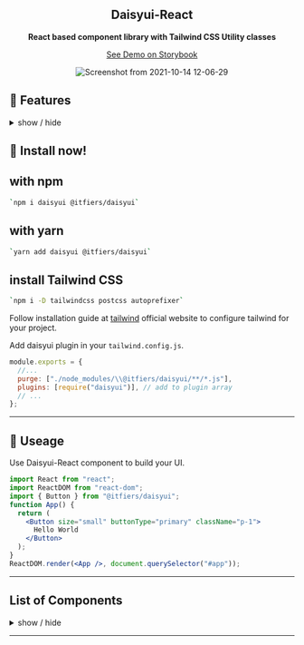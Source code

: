 <div align="center">

## Daisyui-React

**React based component library with Tailwind CSS Utility classes**
 
 [See Demo on Storybook](https://daisyui-react.netlify.app/)
  
![Screenshot from 2021-10-14 12-06-29](https://user-images.githubusercontent.com/32792779/138229300-a07674ea-81ab-4b00-8fae-1886c9d86b48.png)

</div>

## 🌼 Features

<details>
<summary>
  show / hide
</summary>

- **Reactjs based**  
  daisyui-react is a ReactJs based component library with Tailwind CSS Utility classes.
- **Semantic color names**  
  Adds color names like `primary`, `secondary`, `accent`,….
- **Customizable**  
  You can customize the design of components with Tailwind utility classes and CSS variables.
- **Themeable**  
  Add multiple themes and customize colors. You can even set a theme for a specific section of your page.
- **RTL supported**  
  Enable `rtl` config for right to left layouts.
- **Pure CSS**  
  No script file, no dependencies. Works on all frameworks and environments!

</details>

## 📀 Install now!

## with npm

```bash
`npm i daisyui @itfiers/daisyui`
```

## with yarn

```bash
`yarn add daisyui @itfiers/daisyui`
```

## install Tailwind CSS

```bash
`npm i -D tailwindcss postcss autoprefixer`
```

Follow installation guide at [tailwind](https://tailwindcss.com/docs/installation) official website to configure tailwind for your project.

Add daisyui plugin in your `tailwind.config.js`.

```js
module.exports = {
  //...
  purge: ["./node_modules/\\@itfiers/daisyui/**/*.js"],
  plugins: [require("daisyui")], // add to plugin array
  // ...
};
```

---

## 🚀 Useage

Use Daisyui-React component to build your UI.

```jsx
import React from "react";
import ReactDOM from "react-dom";
import { Button } from "@itfiers/daisyui";
function App() {
  return (
    <Button size="small" buttonType="primary" className="p-1">
      Hello World
    </Button>
  );
}
ReactDOM.render(<App />, document.querySelector("#app"));
```

---

## List of Components

<details>
<summary>
  show / hide
</summary>

- Alert
- Avatar
- Badge
- Breadcrumb
- Button
- Card
- CheckBox
- Collapse
- Divider
- Drawer
- DropDown
- Img
- Indicator
- Input
- Link
- Mask
- Modal
- Pagination
- Progress
- Radio
- Select
- Steps
- TabList
- Textarea
- Toggle
- Tooltip
</details>

---
